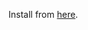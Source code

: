 Install from [here](https://chrome.google.com/webstore/detail/netflix-notes/ghemmgmfnodckgkobifjhnmjmbhnclpa).
